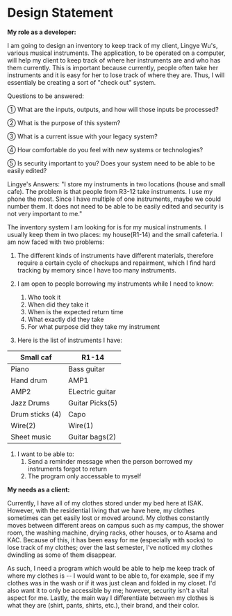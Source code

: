 Design Statement
================

**My role as a developer:**

I am going to design an inventory to keep track of my client, Lingye Wu's, various musical instruments. The application, to be operated on a computer, will help my client to keep track of where her instruments are and who has them currently. This is important because currently, people often take her instruments and it is easy for her to lose track of where they are. Thus, I will essentialy be creating a sort of "check out" system. 

Questions to be answered:

① What are the inputs, outputs, and how will those inputs be processed?

② What is the purpose of this system?

③ What is a current issue with your legacy system?

④ How comfortable do you feel with new systems or technologies?

⑤ Is security important to you? Does your system need to be able to be easily edited?

Lingye's Answers:
"I store my instruments in two locations (house and small cafe). The problem is that people from R3-12 take instruments. I use my phone the most. Since I have multiple of one instruments, maybe we could number them. It does not need to be able to be easily edited and security is not very important to me."

The inventory system I am looking for is for my musical instruments. I usually keep them in two places: my house(R1-14) and the small
cafeteria. I am now faced with two problems: 
1. The different kinds of instruments have different materials, therefore require a certain cycle of checkups and repairment, which I 
find hard tracking by memory since I have too many instruments.
1. I am open to people borrowing my instruments while I need to know:
    1. Who took it
    1. When did they take it
    1. When is the expected return time
    1. What exactly did they take
    1. For what purpose did they take my instrument
  
1. Here is the list of instruments I have:

  Small caf | R1-14
  ---|---
  Piano | Bass guitar
  Hand drum | AMP1
  AMP2 | ELectric guitar
  Jazz Drums | Guitar Picks(5)
  Drum sticks (4) | Capo
  Wire(2) | Wire(1)
  Sheet music | Guitar bags(2)

1. I want to be able to:
    1. Send a reminder message when the person borrowed my instruments forgot to return
    1. The program only accessable to myself

**My needs as a client:**

Currently, I have all of my clothes stored under my bed here at ISAK. However, with the residential living that we have here, my clothes sometimes can get easily lost or moved around. My clothes constantly moves between different areas on campus such as my campus, the shower room, the washing machine, drying racks, other houses, or to Asama and KAC. Because of this, it has been easy for me (especially with socks) to lose track of my clothes; over the last semester, I've noticed my clothes dwindling as some of them disappear. 

As such, I need a program which would be able to help me keep track of where my clothes is -- I would want to be able to, for example, see if my clothes was in the wash or if it was just clean and folded in my closet. I'd also want it to only be accessible by me; however, security isn't a vital aspect for me. Lastly, the main way I differentiate between my clothes is what they are (shirt, pants, shirts, etc.), their brand, and their color. 
